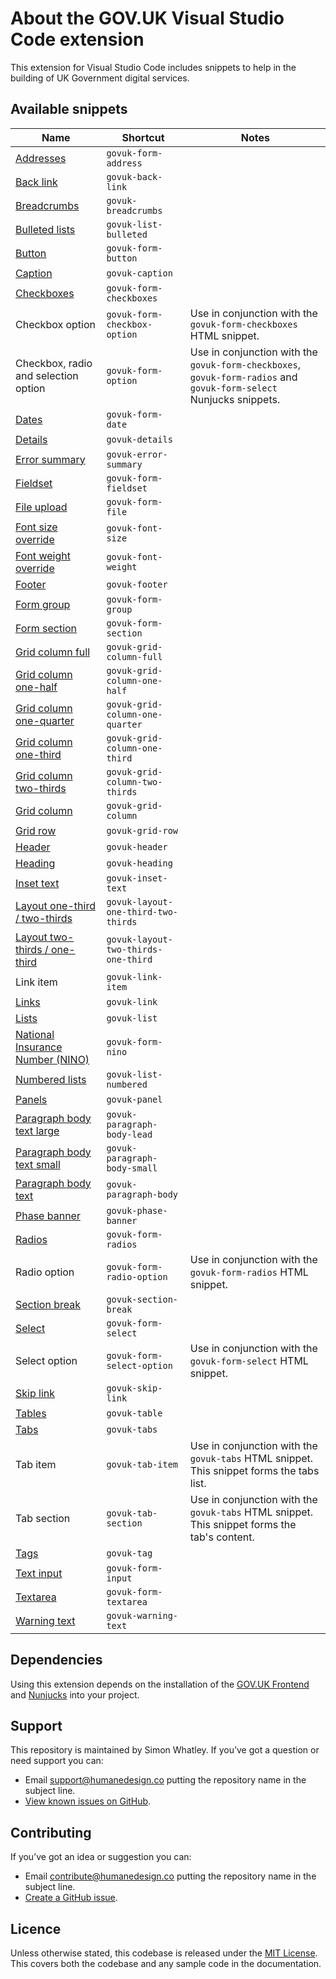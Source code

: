 # About the GOV.UK Visual Studio Code extension

This extension for Visual Studio Code includes snippets to help in the building of UK Government digital services.

## Available snippets

|Name|Shortcut|Notes|
|-------------------------|-------------------------|---|
|[Addresses](https://design-system.service.gov.uk/patterns/addresses/)|`govuk-form-address`||
|[Back link](https://design-system.service.gov.uk/components/back-link/)|`govuk-back-link`||
|[Breadcrumbs](https://design-system.service.gov.uk/components/breadcrumbs/)|`govuk-breadcrumbs`||
|[Bulleted lists](https://design-system.service.gov.uk/styles/typography/#bulleted-lists)|`govuk-list-bulleted`||
|[Button](https://design-system.service.gov.uk/components/button/)|`govuk-form-button`||
|[Caption](https://design-system.service.gov.uk/styles/typography/#headings-with-captions)|`govuk-caption`||
|[Checkboxes](https://design-system.service.gov.uk/components/checkboxes/)|`govuk-form-checkboxes`||
|Checkbox option|`govuk-form-checkbox-option`|Use in conjunction with the `govuk-form-checkboxes` HTML snippet.|
|Checkbox, radio and selection option|`govuk-form-option`|Use in conjunction with the `govuk-form-checkboxes`, `govuk-form-radios` and `govuk-form-select` Nunjucks snippets.|
|[Dates](https://design-system.service.gov.uk/components/date-input/)|`govuk-form-date`||
|[Details](https://design-system.service.gov.uk/components/details/)|`govuk-details`||
|[Error summary](https://design-system.service.gov.uk/components/error-summary/)|`govuk-error-summary`||
|[Fieldset](https://design-system.service.gov.uk/components/fieldset/)|`govuk-form-fieldset`||
|[File upload](https://design-system.service.gov.uk/components/file-upload/)|`govuk-form-file`||
|[Font size override](https://design-system.service.gov.uk/styles/typography/#font-size)|`govuk-font-size`||
|[Font weight override](https://design-system.service.gov.uk/styles/typography/#font-weight)|`govuk-font-weight`||
|[Footer](https://design-system.service.gov.uk/components/footer/)|`govuk-footer`||
|[Form group](https://design-system.service.gov.uk/)|`govuk-form-group`||
|[Form section](https://design-system.service.gov.uk/)|`govuk-form-section`||
|[Grid column full](https://design-system.service.gov.uk/styles/layout/#full-width)|`govuk-grid-column-full`||
|[Grid column one-half](https://design-system.service.gov.uk/styles/layout/#one-half)|`govuk-grid-column-one-half`||
|[Grid column one-quarter](https://design-system.service.gov.uk/styles/layout/#one-quarter)|`govuk-grid-column-one-quarter`||
|[Grid column one-third](https://design-system.service.gov.uk/styles/layout/#one-third)|`govuk-grid-column-one-third`||
|[Grid column two-thirds](https://design-system.service.gov.uk/styles/layout/#two-thirds)|`govuk-grid-column-two-thirds`||
|[Grid column](https://design-system.service.gov.uk/styles/layout/)|`govuk-grid-column`||
|[Grid row](https://design-system.service.gov.uk/styles/layout/)|`govuk-grid-row`||
|[Header](https://design-system.service.gov.uk/components/header/)|`govuk-header`||
|[Heading](https://design-system.service.gov.uk/styles/typography/#headings)|`govuk-heading`||
|[Inset text](https://design-system.service.gov.uk/components/inset-text/)|`govuk-inset-text`||
|[Layout one-third / two-thirds](https://design-system.service.gov.uk/styles/layout/#two-thirds-one-third)|`govuk-layout-one-third-two-thirds`||
|[Layout two-thirds / one-third](https://design-system.service.gov.uk/styles/layout/#two-thirds-one-third)|`govuk-layout-two-thirds-one-third`||
|Link item|`govuk-link-item`||
|[Links](https://design-system.service.gov.uk/styles/typography/#links)|`govuk-link`||
|[Lists](https://design-system.service.gov.uk/styles/typography/#lists)|`govuk-list`||
|[National Insurance Number (NINO)](https://design-system.service.gov.uk/patterns/national-insurance-numbers/)|`govuk-form-nino`||
|[Numbered lists](https://design-system.service.gov.uk/styles/typography/#numbered-lists)|`govuk-list-numbered`||
|[Panels](https://design-system.service.gov.uk/components/panel/)|`govuk-panel`||
|[Paragraph body text large](https://design-system.service.gov.uk/styles/typography/#lead-paragraph)|`govuk-paragraph-body-lead`||
|[Paragraph body text small](https://design-system.service.gov.uk/styles/typography/#body-small)|`govuk-paragraph-body-small`||
|[Paragraph body text](https://design-system.service.gov.uk/styles/typography/#body)|`govuk-paragraph-body`||
|[Phase banner](https://design-system.service.gov.uk/components/phase-banner/)|`govuk-phase-banner`||
|[Radios](https://design-system.service.gov.uk/components/radios/)|`govuk-form-radios`||
|Radio option|`govuk-form-radio-option`|Use in conjunction with the `govuk-form-radios` HTML snippet.|
|[Section break](https://design-system.service.gov.uk/styles/typography/#section-break)|`govuk-section-break`||
|[Select](https://design-system.service.gov.uk/components/select/)|`govuk-form-select`||
|Select option|`govuk-form-select-option`|Use in conjunction with the `govuk-form-select` HTML snippet.|
|[Skip link](https://design-system.service.gov.uk/components/skip-link/)|`govuk-skip-link`||
|[Tables](https://design-system.service.gov.uk/components/table/)|`govuk-table`||
|[Tabs](https://design-system.service.gov.uk/components/tabs/)|`govuk-tabs`||
|Tab item|`govuk-tab-item`|Use in conjunction with the `govuk-tabs` HTML snippet. This snippet forms the tabs list.|
|Tab section|`govuk-tab-section`|Use in conjunction with the `govuk-tabs` HTML snippet. This snippet forms the tab's content.|
|[Tags](https://design-system.service.gov.uk/components/tag/)|`govuk-tag`||
|[Text input](https://design-system.service.gov.uk/components/text-input/)|`govuk-form-input`||
|[Textarea](https://design-system.service.gov.uk/components/textarea/)|`govuk-form-textarea`||
|[Warning text](https://design-system.service.gov.uk/components/warning-text/)|`govuk-warning-text`||

## Dependencies
Using this extension depends on the installation of the [GOV.UK Frontend](https://www.npmjs.com/package/govuk-frontend) and [Nunjucks](https://www.npmjs.com/package/nunjucks) into your project.

## Support
This repository is maintained by Simon Whatley. If you’ve got a question or need support you can:

- Email support@humanedesign.co putting the repository name in the subject line.
- [View known issues on GitHub](https://github.com/whatterz/govuk-visual-studio-code-extension/issues).

## Contributing
If you’ve got an idea or suggestion you can:

- Email contribute@humanedesign.co putting the repository name in the subject line.
- [Create a GitHub issue](https://github.com/whatterz/govuk-visual-studio-code-extension/issues).

## Licence
Unless otherwise stated, this codebase is released under the [MIT License](https://github.com/whatterz/govuk-visual-studio-code-extension/blob/master/LICENSE). This covers both the codebase and any sample code in the documentation.